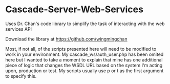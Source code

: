# Cascade-Server-Web-Services
Uses Dr. Chan's code library to simplify the task of interacting with the web services API

Download the library at https://github.com/wingmingchan

Most, if not all, of the scripts presented here will need to be modified to work in your environment. My cascade_ws/auth_user.php has been omited here but I wanted to take a moment to explain that mine has one additional piece of logic that changes the WSDL URL based on the system I'm acting upon, production or test. My scripts usually use p or t as the first argument to specify this.
